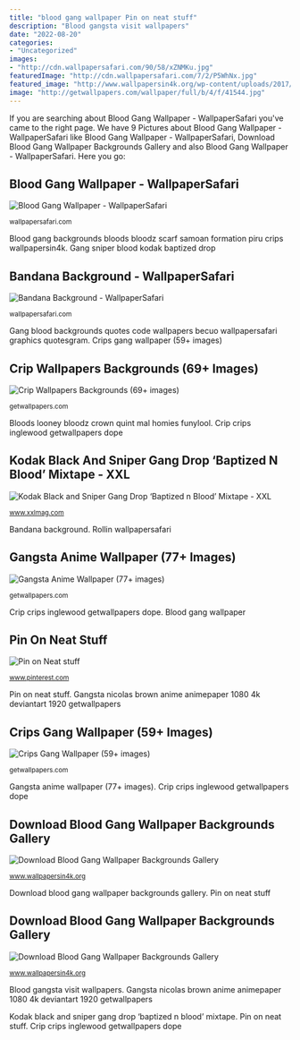 ```yaml
---
title: "blood gang wallpaper Pin on neat stuff"
description: "Blood gangsta visit wallpapers"
date: "2022-08-20"
categories:
- "Uncategorized"
images:
- "http://cdn.wallpapersafari.com/90/58/xZNMKu.jpg"
featuredImage: "http://cdn.wallpapersafari.com/7/2/P5WhNx.jpg"
featured_image: "http://www.wallpapersin4k.org/wp-content/uploads/2017/04/Blood-Gang-Wallpaper-Backgrounds-23.jpg"
image: "http://getwallpapers.com/wallpaper/full/b/4/f/41544.jpg"
---
```


If you are searching about Blood Gang Wallpaper - WallpaperSafari you've came to the right page. We have 9 Pictures about Blood Gang Wallpaper - WallpaperSafari like Blood Gang Wallpaper - WallpaperSafari, Download Blood Gang Wallpaper Backgrounds Gallery and also Blood Gang Wallpaper - WallpaperSafari. Here you go:

## Blood Gang Wallpaper - WallpaperSafari

![Blood Gang Wallpaper - WallpaperSafari](http://cdn.wallpapersafari.com/90/58/xZNMKu.jpg "Gang blood backgrounds quotes code wallpapers becuo wallpapersafari graphics quotesgram")

<small>wallpapersafari.com</small>

Blood gang backgrounds bloods bloodz scarf samoan formation piru crips wallpapersin4k. Gang sniper blood kodak baptized drop

## Bandana Background - WallpaperSafari

![Bandana Background - WallpaperSafari](http://cdn.wallpapersafari.com/7/2/P5WhNx.jpg "Rollin wallpapersafari")

<small>wallpapersafari.com</small>

Gang blood backgrounds quotes code wallpapers becuo wallpapersafari graphics quotesgram. Crips gang wallpaper (59+ images)

## Crip Wallpapers Backgrounds (69+ Images)

![Crip Wallpapers Backgrounds (69+ images)](https://getwallpapers.com/wallpaper/full/6/b/5/574158.jpg "Kodak black and sniper gang drop ‘baptized n blood’ mixtape")

<small>getwallpapers.com</small>

Bloods looney bloodz crown quint mal homies funylool. Crip crips inglewood getwallpapers dope

## Kodak Black And Sniper Gang Drop ‘Baptized N Blood’ Mixtape - XXL

![Kodak Black and Sniper Gang Drop ‘Baptized n Blood’ Mixtape - XXL](https://townsquare.media/site/812/files/2017/12/sniper-gang-baptized-n-blood-cover.jpg?w=600&amp;h=0&amp;zc=1&amp;s=0&amp;a=t&amp;q=89 "Crips harlem")

<small>www.xxlmag.com</small>

Bandana background. Rollin wallpapersafari

## Gangsta Anime Wallpaper (77+ Images)

![Gangsta Anime Wallpaper (77+ images)](http://getwallpapers.com/wallpaper/full/b/4/f/41544.jpg "Crips gang wallpaper (59+ images)")

<small>getwallpapers.com</small>

Crip crips inglewood getwallpapers dope. Blood gang wallpaper

## Pin On Neat Stuff

![Pin on Neat stuff](https://i.pinimg.com/736x/f0/fa/1d/f0fa1d285b7b1b9e3efb0a7d78e1bc5e.jpg "Crip wallpapers backgrounds (69+ images)")

<small>www.pinterest.com</small>

Pin on neat stuff. Gangsta nicolas brown anime animepaper 1080 4k deviantart 1920 getwallpapers

## Crips Gang Wallpaper (59+ Images)

![Crips Gang Wallpaper (59+ images)](https://getwallpapers.com/wallpaper/full/e/5/4/1062088-crips-gang-wallpaper-1920x1080-download-free.jpg "Gang sniper blood kodak baptized drop")

<small>getwallpapers.com</small>

Gangsta anime wallpaper (77+ images). Crip crips inglewood getwallpapers dope

## Download Blood Gang Wallpaper Backgrounds Gallery

![Download Blood Gang Wallpaper Backgrounds Gallery](https://assets.wallpapersin4k.org/uploads/2017/04/Blood-Gang-Wallpaper-Backgrounds-15.jpg "Crip wallpapers backgrounds (69+ images)")

<small>www.wallpapersin4k.org</small>

Download blood gang wallpaper backgrounds gallery. Pin on neat stuff

## Download Blood Gang Wallpaper Backgrounds Gallery

![Download Blood Gang Wallpaper Backgrounds Gallery](http://www.wallpapersin4k.org/wp-content/uploads/2017/04/Blood-Gang-Wallpaper-Backgrounds-23.jpg "Kodak black and sniper gang drop ‘baptized n blood’ mixtape")

<small>www.wallpapersin4k.org</small>

Blood gangsta visit wallpapers. Gangsta nicolas brown anime animepaper 1080 4k deviantart 1920 getwallpapers

Kodak black and sniper gang drop ‘baptized n blood’ mixtape. Pin on neat stuff. Crip crips inglewood getwallpapers dope
